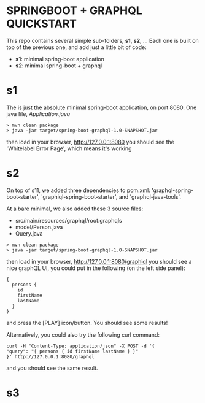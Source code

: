 # SPRINGBOOT + GRAPHQL QUICKSTART

This repo contains several simple sub-folders, <b>s1</b>, <b>s2</b>, ...
Each one is built on top of the previous one, and add just a little bit of code:

-   <b>s1</b>: minimal spring-boot application
-   <b>s2</b>: minimal spring-boot + graphql

# s1

The is just the absolute minimal spring-boot application, on port 8080. One java file, <i>Application.java</i>

```
> mvn clean package
> java -jar target/spring-boot-graphql-1.0-SNAPSHOT.jar
```

then load in your browser, http://127.0.0.1:8080
you should see the 'Whitelabel Error Page', which means it's working

# s2

On top of s11, we added three dependencies to pom.xml: 'graphql-spring-boot-starter', 'graphiql-spring-boot-starter', and 'graphql-java-tools'.

At a bare minimal, we also added these 3 source files:

-   src/main/resources/graphql/root.graphqls
-   model/Person.java
-   Query.java

```
> mvn clean package
> java -jar target/spring-boot-graphql-1.0-SNAPSHOT.jar
```

then load in your browser, http://127.0.0.1:8080/graphiql
you should see a nice graphQL UI, you could put in the following (on the left side panel):

```
{
  persons {
    id
    firstName
    lastName
  }
}
```

and press the [PLAY] icon/button. You should see some results!

Alternatively, you could also try the following curl command:

```
curl -H "Content-Type: application/json" -X POST -d '{
"query": "{ persons { id firstName lastName } }"
}' http://127.0.0.1:8080/graphql
```

and you should see the same result.

# s3
